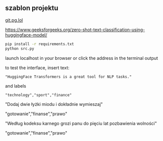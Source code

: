 ## szablon projektu
[git.pg.lol](https://git.pg.edu.pl/p966564/iis-template)

https://www.geeksforgeeks.org/zero-shot-text-classification-using-huggingface-model/

```sh
pip install -r requirements.txt
python src.py
```

launch localhost in your browser or click the address in the terminal output

to test the interface, insert text:
```plaintext
"HuggingFace Transformers is a great tool for NLP tasks."
```
and labels
```plaintext
"technology","sport","finance"
```


"Dodaj dwie łyżki miodu i dokładnie wymieszaj"

"gotowanie","finanse","prawo"

"Według kodeksu karnego grozi panu do pięciu lat pozbawienia wolności"

"gotowanie","finanse","prawo"